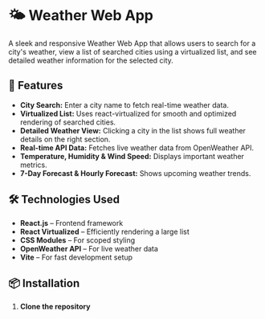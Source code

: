 # 🌤 Weather Web App

A sleek and responsive Weather Web App that allows users to search for a city's weather, view a list of searched cities using a virtualized list, and see detailed weather information for the selected city.

## 🚀 Features

- **City Search:** Enter a city name to fetch real-time weather data.
- **Virtualized List:** Uses react-virtualized for smooth and optimized rendering of searched cities.
- **Detailed Weather View:** Clicking a city in the list shows full weather details on the right section.
- **Real-time API Data:** Fetches live weather data from OpenWeather API.
- **Temperature, Humidity & Wind Speed:** Displays important weather metrics.
- **7-Day Forecast & Hourly Forecast:** Shows upcoming weather trends.

## 🛠 Technologies Used

- **React.js** – Frontend framework
- **React Virtualized** – Efficiently rendering a large list
- **CSS Modules** – For scoped styling
- **OpenWeather API** – For live weather data
- **Vite** – For fast development setup

## 📦 Installation

1. **Clone the repository**  
 
